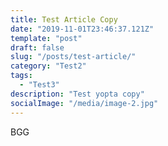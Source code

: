 ```yaml
---
title: Test Article Copy
date: "2019-11-01T23:46:37.121Z"
template: "post"
draft: false
slug: "/posts/test-article/"
category: "Test2"
tags:
  - "Test3"
description: "Test yopta copy"
socialImage: "/media/image-2.jpg"
---
```


BGG

